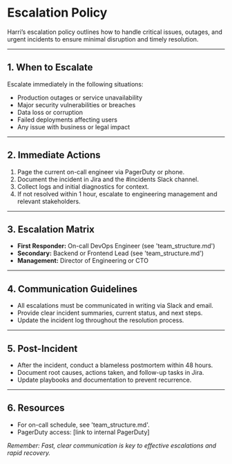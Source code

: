 # Escalation Policy

Harri’s escalation policy outlines how to handle critical issues, outages, and urgent incidents to ensure minimal disruption and timely resolution.

---

## 1. When to Escalate

Escalate immediately in the following situations:
- Production outages or service unavailability
- Major security vulnerabilities or breaches
- Data loss or corruption
- Failed deployments affecting users
- Any issue with business or legal impact

---

## 2. Immediate Actions

1. Page the current on-call engineer via PagerDuty or phone.
2. Document the incident in Jira and the #incidents Slack channel.
3. Collect logs and initial diagnostics for context.
4. If not resolved within 1 hour, escalate to engineering management and relevant stakeholders.

---

## 3. Escalation Matrix

- **First Responder:** On-call DevOps Engineer (see 'team_structure.md')
- **Secondary:** Backend or Frontend Lead (see 'team_structure.md')
- **Management:** Director of Engineering or CTO

---

## 4. Communication Guidelines

- All escalations must be communicated in writing via Slack and email.
- Provide clear incident summaries, current status, and next steps.
- Update the incident log throughout the resolution process.

---

## 5. Post-Incident

- After the incident, conduct a blameless postmortem within 48 hours.
- Document root causes, actions taken, and follow-up tasks in Jira.
- Update playbooks and documentation to prevent recurrence.

---

## 6. Resources

- For on-call schedule, see 'team_structure.md'.
- PagerDuty access: [link to internal PagerDuty]

*Remember: Fast, clear communication is key to effective escalations and rapid recovery.*
